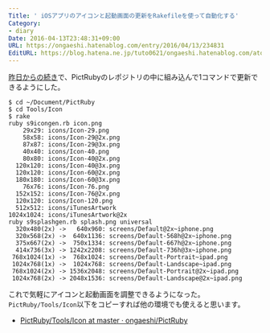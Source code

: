 ```yaml
---
Title: ' iOSアプリのアイコンと起動画面の更新をRakefileを使って自動化する'
Category:
- diary
Date: 2016-04-13T23:48:31+09:00
URL: https://ongaeshi.hatenablog.com/entry/2016/04/13/234831
EditURL: https://blog.hatena.ne.jp/tuto0621/ongaeshi.hatenablog.com/atom/entry/10328537792371051181
---
```


[昨日からの続き](http://qiita.com/ongaeshi/items/1b205b9226ad087d2614)で、PictRubyのレポジトリの中に組み込んで1コマンドで更新できるようにした。

```
$ cd ~/Document/PictRuby
$ cd Tools/Icon
$ rake
ruby s9icongen.rb icon.png
    29x29: icons/Icon-29.png
    58x58: icons/Icon-29@2x.png
    87x87: icons/Icon-29@3x.png
    40x40: icons/Icon-40.png
    80x80: icons/Icon-40@2x.png
  120x120: icons/Icon-40@3x.png
  120x120: icons/Icon-60@2x.png
  180x180: icons/Icon-60@3x.png
    76x76: icons/Icon-76.png
  152x152: icons/Icon-76@2x.png
  120x120: icons/Icon-120.png
  512x512: icons/iTunesArtwork
1024x1024: icons/iTunesArtwork@2x
ruby s9splashgen.rb splash.png universal
  320x480(2x) ->   640x960: screens/Default@2x~iphone.png
  320x568(2x) ->  640x1136: screens/Default-568h@2x~iphone.png
  375x667(2x) ->  750x1334: screens/Default-667h@2x~iphone.png
  414x736(3x) -> 1242x2208: screens/Default-736h@3x~iphone.png
 768x1024(1x) ->  768x1024: screens/Default-Portrait~ipad.png
 1024x768(1x) ->  1024x768: screens/Default-Landscape~ipad.png
 768x1024(2x) -> 1536x2048: screens/Default-Portrait@2x~ipad.png
 1024x768(2x) -> 2048x1536: screens/Default-Landscape@2x~ipad.png
```

これで気軽にアイコンと起動画面を調整できるようになった。`PictRuby/Tools/Icon`以下をコピーすれば他の環境でも使えると思います。

- [PictRuby/Tools/Icon at master · ongaeshi/PictRuby](https://github.com/ongaeshi/PictRuby/tree/master/Tools/Icon)
